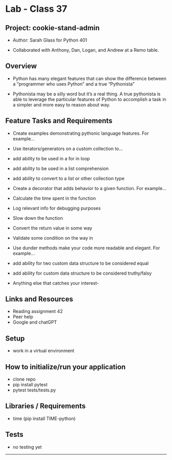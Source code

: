 # Lab - Class 37

## Project: cookie-stand-admin

- Author: Sarah Glass for Python 401

- Collaborated with Anthony, Dan, Logan, and Andrew at a Remo table.

## Overview

- Python has many elegant features that can show the difference between a “programmer who uses Python” and a true “Pythonista”

- Pythonista may be a silly word but it’s a real thing. A true pythonista is able to leverage the particular features of Python to accomplish a task in a simpler and more easy to reason about way.


## Feature Tasks and Requirements

- Create examples demonstrating pythonic language features. For example…
- Use iterators/generators on a custom collection to…
- add ability to be used in a for in loop
- add ability to be used in a list comprehension
- add ability to convert to a list or other collection type

- Create a decorator that adds behavior to a given function. For example…
- Calculate the time spent in the function
- Log relevant info for debugging purposes
- Slow down the function
- Convert the return value in some way
- Validate some condition on the way in

- Use dunder methods make your code more readable and elegant. For example…
- add ability for two custom data structure to be considered equal
- add ability for custom data structure to be considered truthy/falsy

- Anything else that catches your interest- 

## Links and Resources

- Reading assignment 42
- Peer help
- Google and chatGPT

## Setup

- work in a virtual environment

## How to initialize/run your application

- clone repo
- pip install pytest
- pytest tests/tests.py

## Libraries / Requirements

- time (pip install TIME-python)

## Tests

- no testing yet

----------------------------------------------